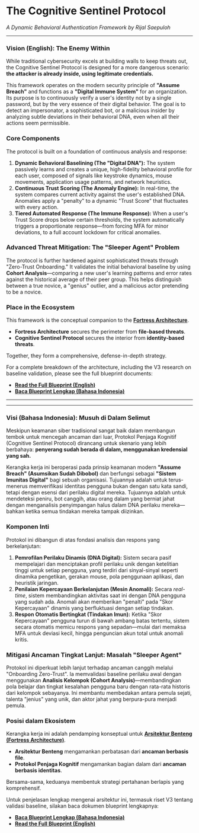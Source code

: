 # The Cognitive Sentinel Protocol
*A Dynamic Behavioral Authentication Framework by Rijal Saepuloh*

---

### **Vision (English): The Enemy Within**

While traditional cybersecurity excels at building walls to keep threats out, the Cognitive Sentinel Protocol is designed for a more dangerous scenario: **the attacker is already inside, using legitimate credentials.**

This framework operates on the modern security principle of **"Assume Breach"** and functions as a **"Digital Immune System"** for an organization. Its purpose is to continuously verify a user's identity not by a single password, but by the very essence of their digital behavior. The goal is to detect an impersonator, a sophisticated bot, or a malicious insider by analyzing subtle deviations in their behavioral DNA, even when all their actions seem permissible.

### **Core Components**

The protocol is built on a foundation of continuous analysis and response:

1.  **Dynamic Behavioral Baselining (The "Digital DNA"):** The system passively learns and creates a unique, high-fidelity behavioral profile for each user, composed of signals like keystroke dynamics, mouse movements, application usage patterns, and network heuristics.
2.  **Continuous Trust Scoring (The Anomaly Engine):** In real-time, the system compares current activity against the user's established DNA. Anomalies apply a "penalty" to a dynamic "Trust Score" that fluctuates with every action.
3.  **Tiered Automated Response (The Immune Response):** When a user's Trust Score drops below certain thresholds, the system automatically triggers a proportionate response—from forcing MFA for minor deviations, to a full account lockdown for critical anomalies.

### **Advanced Threat Mitigation: The "Sleeper Agent" Problem**

The protocol is further hardened against sophisticated threats through "Zero-Trust Onboarding." It validates the initial behavioral baseline by using **Cohort Analysis**—comparing a new user's learning patterns and error rates against the historical average of their peer group. This helps distinguish between a true novice, a "genius" outlier, and a malicious actor pretending to be a novice.

### **Place in the Ecosystem**

This framework is the conceptual companion to the **[Fortress Architecture](https://github.com/rijal028/Fortress-File-Architecture)**.
* **Fortress Architecture** secures the perimeter from **file-based threats**.
* **Cognitive Sentinel Protocol** secures the interior from **identity-based threats**.

Together, they form a comprehensive, defense-in-depth strategy.

For a complete breakdown of the architecture, including the V3 research on baseline validation, please see the full blueprint documents:

* **[Read the Full Blueprint (English)](BLUEPRINT_EN.md)**
* **[Baca Blueprint Lengkap (Bahasa Indonesia)](BLUEPRINT_ID.md)**

---
---

### **Visi (Bahasa Indonesia): Musuh di Dalam Selimut**

Meskipun keamanan siber tradisional sangat baik dalam membangun tembok untuk mencegah ancaman dari luar, Protokol Penjaga Kognitif (Cognitive Sentinel Protocol) dirancang untuk skenario yang lebih berbahaya: **penyerang sudah berada di dalam, menggunakan kredensial yang sah.**

Kerangka kerja ini beroperasi pada prinsip keamanan modern **"Assume Breach" (Asumsikan Sudah Dibobol)** dan berfungsi sebagai **"Sistem Imunitas Digital"** bagi sebuah organisasi. Tujuannya adalah untuk terus-menerus memverifikasi identitas pengguna bukan dengan satu kata sandi, tetapi dengan esensi dari perilaku digital mereka. Tujuannya adalah untuk mendeteksi peniru, bot canggih, atau orang dalam yang berniat jahat dengan menganalisis penyimpangan halus dalam DNA perilaku mereka—bahkan ketika semua tindakan mereka tampak diizinkan.

### **Komponen Inti**

Protokol ini dibangun di atas fondasi analisis dan respons yang berkelanjutan:

1.  **Pemrofilan Perilaku Dinamis (DNA Digital):** Sistem secara pasif mempelajari dan menciptakan profil perilaku unik dengan ketelitian tinggi untuk setiap pengguna, yang terdiri dari sinyal-sinyal seperti dinamika pengetikan, gerakan mouse, pola penggunaan aplikasi, dan heuristik jaringan.
2.  **Penilaian Kepercayaan Berkelanjutan (Mesin Anomali):** Secara *real-time*, sistem membandingkan aktivitas saat ini dengan DNA pengguna yang sudah ada. Anomali akan memberikan "penalti" pada "Skor Kepercayaan" dinamis yang berfluktuasi dengan setiap tindakan.
3.  **Respon Otomatis Bertingkat (Tindakan Imun):** Ketika "Skor Kepercayaan" pengguna turun di bawah ambang batas tertentu, sistem secara otomatis memicu respons yang sepadan—mulai dari memaksa MFA untuk deviasi kecil, hingga penguncian akun total untuk anomali kritis.

### **Mitigasi Ancaman Tingkat Lanjut: Masalah "Sleeper Agent"**

Protokol ini diperkuat lebih lanjut terhadap ancaman canggih melalui "Onboarding Zero-Trust". Ia memvalidasi baseline perilaku awal dengan menggunakan **Analisis Kelompok (Cohort Analysis)**—membandingkan pola belajar dan tingkat kesalahan pengguna baru dengan rata-rata historis dari kelompok sebayanya. Ini membantu membedakan antara pemula sejati, talenta "jenius" yang unik, dan aktor jahat yang berpura-pura menjadi pemula.

### **Posisi dalam Ekosistem**

Kerangka kerja ini adalah pendamping konseptual untuk **[Arsitektur Benteng (Fortress Architecture)](https://github.com/rijal028/Fortress-File-Architecture)**.
* **Arsitektur Benteng** mengamankan perbatasan dari **ancaman berbasis file**.
* **Protokol Penjaga Kognitif** mengamankan bagian dalam dari **ancaman berbasis identitas**.

Bersama-sama, keduanya membentuk strategi pertahanan berlapis yang komprehensif.

Untuk penjelasan lengkap mengenai arsitektur ini, termasuk riset V3 tentang validasi baseline, silakan baca dokumen blueprint lengkapnya:

* **[Baca Blueprint Lengkap (Bahasa Indonesia)](BLUEPRINT_ID.md)**
* **[Read the Full Blueprint (English)](BLUEPRINT_EN.md)**
